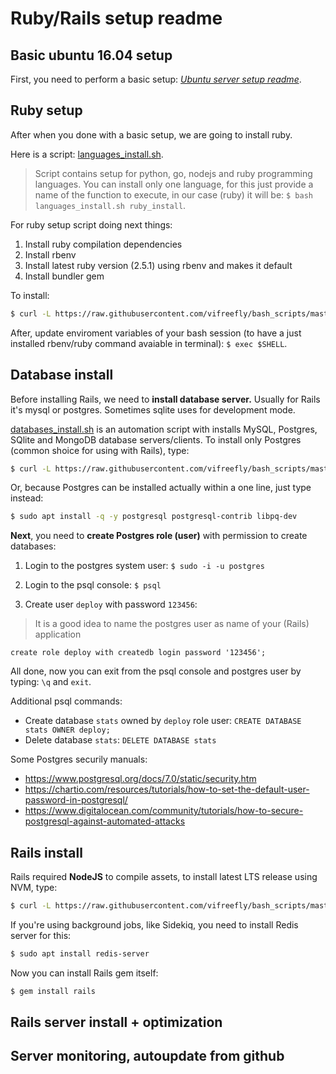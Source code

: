 # Ruby/Rails setup readme

## Basic ubuntu 16.04 setup

First, you need to perform a basic setup: [_Ubuntu server setup readme_](https://github.com/vifreefly/bash_scripts/blob/master/README.md).


## Ruby setup

After when you done with a basic setup, we are going to install ruby.

Here is a script: [languages_install.sh](https://github.com/vifreefly/bash_scripts/blob/master/languages_install.sh).

> Script contains setup for python, go, nodejs and ruby programming languages. You can install only one language, for this just provide a name of the function to execute, in our case (ruby) it will be: `$ bash languages_install.sh ruby_install`.

For ruby setup script doing next things:
1. Install ruby compilation dependencies
2. Install rbenv
3. Install latest ruby version (2.5.1) using rbenv and makes it default
4. Install bundler gem

To install:
```bash
$ curl -L https://raw.githubusercontent.com/vifreefly/bash_scripts/master/languages_install.sh | bash -s ruby_install
```

After, update enviroment variables of your bash session (to have a just installed rbenv/ruby command avaiable in terminal): `$ exec $SHELL`.


## Database install

Before installing Rails, we need to **install database server.** Usually for Rails it's mysql or postgres. Sometimes sqlite uses for development mode.

[databases_install.sh](databases_install.sh) is an automation script with installs MySQL, Postgres, SQlite and MongoDB database servers/clients. To install only Postgres (common shoice for using with Rails), type:

```bash
$ curl -L https://raw.githubusercontent.com/vifreefly/bash_scripts/master/databases_install.sh | bash -s postgres_install
```

Or, because Postgres can be installed actually within a one line, just type instead:

```bash
$ sudo apt install -q -y postgresql postgresql-contrib libpq-dev
```


**Next**, you need to **create Postgres role (user)** with permission to create databases:

1) Login to the postgres system user: `$ sudo -i -u postgres`

2) Login to the psql console: `$ psql`

3) Create user `deploy` with password `123456`:

> It is a good idea to name the postgres user as name of your (Rails) application

```
create role deploy with createdb login password '123456';
```

All done, now you can exit from the psql console and postgres user by typing: `\q` and `exit`.

Additional psql commands:
* Create database `stats` owned by `deploy` role user: `CREATE DATABASE stats OWNER deploy;`
* Delete database `stats`: `DELETE DATABASE stats`

Some Postgres securily manuals:
* https://www.postgresql.org/docs/7.0/static/security.htm
* https://chartio.com/resources/tutorials/how-to-set-the-default-user-password-in-postgresql/
* https://www.digitalocean.com/community/tutorials/how-to-secure-postgresql-against-automated-attacks

## Rails install
Rails required **NodeJS** to compile assets, to install latest LTS release using NVM, type:

```bash
$ curl -L https://raw.githubusercontent.com/vifreefly/bash_scripts/master/languages_install.sh | bash -s node_js_install
```

If you're using background jobs, like Sidekiq, you need to install Redis server for this:

```bash
$ sudo apt install redis-server
```


Now you can install Rails gem itself:

```bash
$ gem install rails
```


## Rails server install + optimization
## Server monitoring, autoupdate from github
